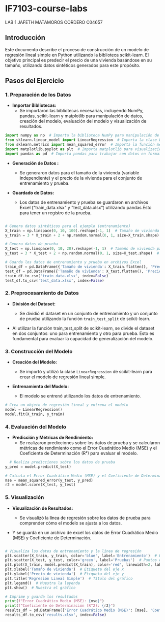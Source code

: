 # IF7103-course-labs
LAB 1
JAFETH MATAMOROS CORDERO
 C04657

 ## Introducción
Este documento describe el proceso de construcción de un modelo de regresión lineal simple en Python utilizando la biblioteca scikit-learn. El objetivo principal es predecir el precio de una vivienda basándose en su tamaño, utilizando datos sintéticos generados para este propósito.


## Pasos del Ejercicio

### 1. Preparación de los Datos
- **Importar Bibliotecas:**
  - Se importaron las bibliotecas necesarias, incluyendo NumPy, pandas, scikit-learn y matplotlib para manipulación de datos, creación del modelo, evaluación del modelo y visualización de resultados.
  

```python
import numpy as np  # Importa la biblioteca NumPy para manipulación de datos numéricos
from sklearn.linear_model import LinearRegression  # Importa la clase LinearRegression de scikit-learn
from sklearn.metrics import mean_squared_error  # Importa la función mean_squared_error para calcular el MSE
import matplotlib.pyplot as plt  # Importa matplotlib para visualización de datos
import pandas as pd  # Importa pandas para trabajar con datos en formato Excel

```

- **Generación de Datos :**
  - Se generaron datos  para el tamaño de la vivienda (variable independiente) y el precio de la vivienda  para el conjunto de entrenamiento y prueba.

- **Guardado de Datos:**
  - Los datos de entrenamiento y prueba se guardaron en archivos Excel ("train_data.xlsx" y "test_data.xlsx") utilizando pandas.Esto para tener un registro de la prueba.

```python

# Genera datos sintéticos para el ejemplo (entrenamiento)
X_train = np.linspace(0, 10, 100).reshape(-1, 1)  # Tamaño de vivienda 
y_train = 3 * X_train + 2 + np.random.normal(0, 1, size=X_train.shape) 

# Genera datos de prueba
X_test = np.linspace(0, 10, 20).reshape(-1, 1)  # Tamaño de vivienda para pruebas
y_test = 3 * X_test + 2 + np.random.normal(0, 1, size=X_test.shape)  # Precio de vivienda para pruebas

# Guarda los datos de entrenamiento y prueba en archivos Excel
train_df = pd.DataFrame({'Tamaño de vivienda': X_train.flatten(), 'Precio de vivienda': y_train.flatten()})
test_df = pd.DataFrame({'Tamaño de vivienda': X_test.flatten(), 'Precio de vivienda': y_test.flatten()})
train_df.to_csv('train_data.xlsx', index=False)
test_df.to_csv('test_data.xlsx', index=False)
```



### 2. Preprocesamiento de Datos
- **División del Dataset:**
  - Se dividió el dataset en un conjunto de entrenamiento y un conjunto de prueba utilizando la función `train_test_split` de scikit-learn.

- Al utilizar la función train_test_split de scikit-learn, se divide el dataset en dos conjuntos: uno para entrenamiento y otro para prueba. Esto es fundamental para evaluar la capacidad de generalización del modelo.
### 3. Construcción del Modelo
- **Creación del Modelo:**
  - Se importó y utilizó la clase `LinearRegression` de scikit-learn para crear el modelo de regresión lineal simple.

- **Entrenamiento del Modelo:**
  - El modelo se entrenó utilizando los datos de entrenamiento.
```python
# Crea un objeto de regresión lineal y entrena el modelo
model = LinearRegression()
model.fit(X_train, y_train)
```
### 4. Evaluación del Modelo
- **Predicción y Métricas de Rendimiento:**
  - Se realizaron predicciones sobre los datos de prueba y se calcularon métricas de rendimiento como el Error Cuadrático Medio (MSE) y el Coeficiente de Determinación (R²) para evaluar el modelo.
``` python
  # Realiza predicciones sobre los datos de prueba
y_pred = model.predict(X_test)

# Calcula el Error Cuadrático Medio (MSE) y el Coeficiente de Determinación (R^2)
mse = mean_squared_error(y_test, y_pred)
r2 = model.score(X_test, y_test)
```

### 5. Visualización
- **Visualización de Resultados:**
  - Se visualizó la línea de regresión sobre los datos de prueba para comprender cómo el modelo se ajusta a los datos.

- Y se guarda en un archivo de excel los datos de Error Cuadrático Medio (MSE) y Coeficiente de Determinación.

``` python

# Visualiza los datos de entrenamiento y la línea de regresión
plt.scatter(X_train, y_train, color='blue', label='Entrenamiento')  # Puntos de entrenamiento
plt.scatter(X_test, y_test, color='green', label='Pruebas')  # Puntos de prueba
plt.plot(X_train, model.predict(X_train), color='red', linewidth=2, label='Regresión')  # Línea de regresión
plt.xlabel('Tamaño de vivienda')  # Etiqueta del eje x
plt.ylabel('Precio de vivienda')  # Etiqueta del eje y
plt.title('Regresión Lineal Simple')  # Título del gráfico
plt.legend()  # Muestra la leyenda
plt.show()  # Muestra el gráfico

# Imprime y guarda los resultados
print(f"Error Cuadrático Medio (MSE): {mse}")
print(f"Coeficiente de Determinación (R^2): {r2}")
results_df = pd.DataFrame({'Error Cuadrático Medio (MSE)': [mse], 'Coeficiente de Determinación (R^2)': [r2]})
results_df.to_csv('results.xlsx', index=False)


```